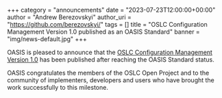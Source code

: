 +++
category = "announcements"
date = "2023-07-23T12:00:00+00:00"
author = "Andrew Berezovskyi"
author_uri = "https://github.com/berezovskyi/"
tags = []
title = "OSLC Configuration Management Version 1.0 published as an OASIS Standard"
banner = "img/news-default.jpg"
+++

OASIS is pleased to announce that the [OSLC Configuration Management Version 1.0](https://docs.oasis-open-projects.org/oslc-op/config/v1.0/os/oslc-config-mgt.html) has been published after reaching the OASIS Standard status.

OASIS congratulates the members of the OSLC Open Project and to the community of implementers, developers and users who have brought the work successfully to this milestone.
